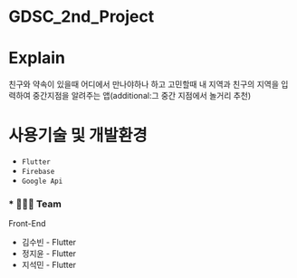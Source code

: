 # GDSC_2nd_Project

# Explain
친구와 약속이 있을때 어디에서 만나야하나 하고 고민할때 내 지역과 친구의 지역을 입력하여 중간지점을 알려주는 앱(additional:그 중간 지점에서 놀거리 추천)

# 사용기술 및 개발환경
- `Flutter` 
- `Firebase` 
- `Google Api`

### * 👨‍👨‍👧 Team
Front-End
* 김수빈 - Flutter 
* 정지윤 - Flutter  
* 지석민 - Flutter  

